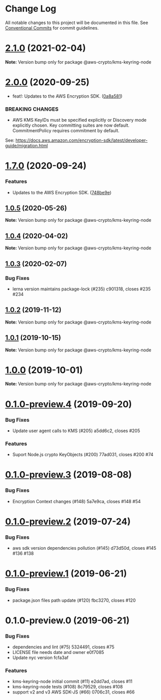 # Change Log

All notable changes to this project will be documented in this file.
See [Conventional Commits](https://conventionalcommits.org) for commit guidelines.

# [2.1.0](https://github.com/aws/aws-encryption-sdk-javascript/compare/@aws-crypto/kms-keyring-node@2.0.0...@aws-crypto/kms-keyring-node@2.1.0) (2021-02-04)

**Note:** Version bump only for package @aws-crypto/kms-keyring-node





# [2.0.0](https://github.com/aws/private-aws-encryption-sdk-javascript-staging/compare/@aws-crypto/kms-keyring-node@1.7.0...@aws-crypto/kms-keyring-node@2.0.0) (2020-09-25)


* feat!: Updates to the AWS Encryption SDK. ([0a8a581](https://github.com/aws/private-aws-encryption-sdk-javascript-staging/commit/0a8a581ab7c058735310016b819caaec6868c0a7))


### BREAKING CHANGES

* AWS KMS KeyIDs must be specified explicitly or Discovery mode explicitly chosen.
Key committing suites are now default. CommitmentPolicy requires commitment by default.

See: https://docs.aws.amazon.com/encryption-sdk/latest/developer-guide/migration.html





# [1.7.0](https://github.com/aws/private-aws-encryption-sdk-javascript-staging/compare/@aws-crypto/kms-keyring-node@1.0.5...@aws-crypto/kms-keyring-node@1.7.0) (2020-09-24)


### Features

* Updates to the AWS Encryption SDK. ([748be9e](https://github.com/aws/private-aws-encryption-sdk-javascript-staging/commit/748be9e1799d999a350e9cafbf902d43aeab0aa5))





## [1.0.5](https://github.com/aws/aws-encryption-sdk-javascript/compare/@aws-crypto/kms-keyring-node@1.0.4...@aws-crypto/kms-keyring-node@1.0.5) (2020-05-26)

**Note:** Version bump only for package @aws-crypto/kms-keyring-node





## [1.0.4](https://github.com/aws/aws-encryption-sdk-javascript/compare/@aws-crypto/kms-keyring-node@1.0.3...@aws-crypto/kms-keyring-node@1.0.4) (2020-04-02)

**Note:** Version bump only for package @aws-crypto/kms-keyring-node





## [1.0.3](/compare/@aws-crypto/kms-keyring-node@1.0.2...@aws-crypto/kms-keyring-node@1.0.3) (2020-02-07)


### Bug Fixes

* lerna version maintains package-lock (#235) c901318, closes #235 #234





## [1.0.2](/compare/@aws-crypto/kms-keyring-node@1.0.1...@aws-crypto/kms-keyring-node@1.0.2) (2019-11-12)

**Note:** Version bump only for package @aws-crypto/kms-keyring-node





## [1.0.1](/compare/@aws-crypto/kms-keyring-node@1.0.0...@aws-crypto/kms-keyring-node@1.0.1) (2019-10-15)

**Note:** Version bump only for package @aws-crypto/kms-keyring-node





# [1.0.0](/compare/@aws-crypto/kms-keyring-node@0.1.0-preview.4...@aws-crypto/kms-keyring-node@1.0.0) (2019-10-01)

**Note:** Version bump only for package @aws-crypto/kms-keyring-node





# [0.1.0-preview.4](/compare/@aws-crypto/kms-keyring-node@0.1.0-preview.3...@aws-crypto/kms-keyring-node@0.1.0-preview.4) (2019-09-20)


### Bug Fixes

* Update user agent calls to KMS (#205) a5dd6c2, closes #205


### Features

* Suport Node.js crypto KeyObjects (#200) 77ad031, closes #200 #74





# [0.1.0-preview.3](/compare/@aws-crypto/kms-keyring-node@0.1.0-preview.2...@aws-crypto/kms-keyring-node@0.1.0-preview.3) (2019-08-08)


### Bug Fixes

* Encryption Context changes (#148) 5a7e9ca, closes #148 #54





# [0.1.0-preview.2](/compare/@aws-crypto/kms-keyring-node@0.1.0-preview.1...@aws-crypto/kms-keyring-node@0.1.0-preview.2) (2019-07-24)


### Bug Fixes

* aws sdk version dependencies pollution (#145) d73d50d, closes #145 #136 #138





# [0.1.0-preview.1](/compare/@aws-crypto/kms-keyring-node@0.1.0-preview.0...@aws-crypto/kms-keyring-node@0.1.0-preview.1) (2019-06-21)


### Bug Fixes

* package.json files path update (#120) fbc3270, closes #120





# 0.1.0-preview.0 (2019-06-21)


### Bug Fixes

* dependencies and lint (#75) 5324491, closes #75
* LICENSE file needs date and owner e0f7085
* Update nyc version fcfa3af


### Features

* kms-keyring-node initial commit (#11) e2dd7ad, closes #11
* kms-keyring-node tests (#108) 8c79529, closes #108
* support v2 and v3 AWS SDK-JS (#66) 0706c31, closes #66
